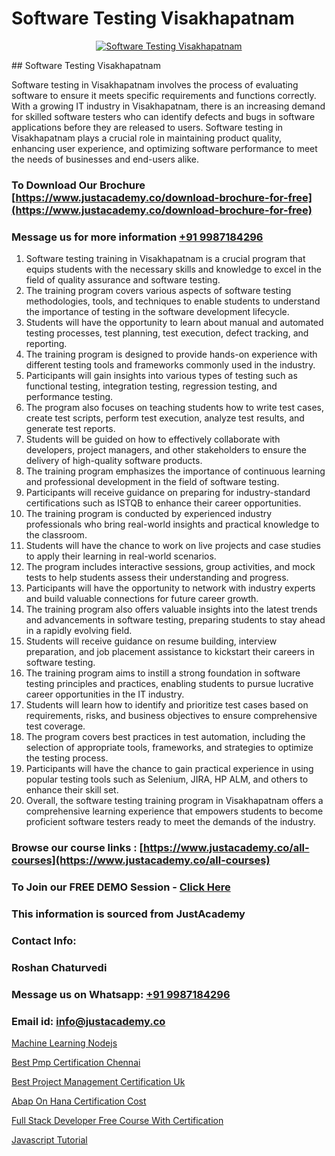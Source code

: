 # Software Testing Visakhapatnam

<p align="center">
  <a href="https://justacademy.co/program-detail/software-testing">
    <img src="https://justacademy.co/storage2/program_images/1704700438.webp" alt="Software Testing Visakhapatnam">
  </a>
</p>
## Software Testing Visakhapatnam

Software testing in Visakhapatnam involves the process of evaluating software to ensure it meets specific requirements and functions correctly. With a growing IT industry in Visakhapatnam, there is an increasing demand for skilled software testers who can identify defects and bugs in software applications before they are released to users. Software testing in Visakhapatnam plays a crucial role in maintaining product quality, enhancing user experience, and optimizing software performance to meet the needs of businesses and end-users alike.
### To Download Our Brochure [https://www.justacademy.co/download-brochure-for-free](https://www.justacademy.co/download-brochure-for-free)
### Message us for more information [+91 9987184296](https://api.whatsapp.com/send?phone=919987184296)
1) Software testing training in Visakhapatnam is a crucial program that equips students with the necessary skills and knowledge to excel in the field of quality assurance and software testing.
2) The training program covers various aspects of software testing methodologies, tools, and techniques to enable students to understand the importance of testing in the software development lifecycle.
3) Students will have the opportunity to learn about manual and automated testing processes, test planning, test execution, defect tracking, and reporting.
4) The training program is designed to provide hands-on experience with different testing tools and frameworks commonly used in the industry.
5) Participants will gain insights into various types of testing such as functional testing, integration testing, regression testing, and performance testing.
6) The program also focuses on teaching students how to write test cases, create test scripts, perform test execution, analyze test results, and generate test reports.
7) Students will be guided on how to effectively collaborate with developers, project managers, and other stakeholders to ensure the delivery of high-quality software products.
8) The training program emphasizes the importance of continuous learning and professional development in the field of software testing.
9) Participants will receive guidance on preparing for industry-standard certifications such as ISTQB to enhance their career opportunities.
10) The training program is conducted by experienced industry professionals who bring real-world insights and practical knowledge to the classroom.
11) Students will have the chance to work on live projects and case studies to apply their learning in real-world scenarios.
12) The program includes interactive sessions, group activities, and mock tests to help students assess their understanding and progress.
13) Participants will have the opportunity to network with industry experts and build valuable connections for future career growth.
14) The training program also offers valuable insights into the latest trends and advancements in software testing, preparing students to stay ahead in a rapidly evolving field.
15) Students will receive guidance on resume building, interview preparation, and job placement assistance to kickstart their careers in software testing.
16) The training program aims to instill a strong foundation in software testing principles and practices, enabling students to pursue lucrative career opportunities in the IT industry.
17) Students will learn how to identify and prioritize test cases based on requirements, risks, and business objectives to ensure comprehensive test coverage.
18) The program covers best practices in test automation, including the selection of appropriate tools, frameworks, and strategies to optimize the testing process.
19) Participants will have the chance to gain practical experience in using popular testing tools such as Selenium, JIRA, HP ALM, and others to enhance their skill set.
20) Overall, the software testing training program in Visakhapatnam offers a comprehensive learning experience that empowers students to become proficient software testers ready to meet the demands of the industry.

### Browse our course links : [https://www.justacademy.co/all-courses](https://www.justacademy.co/all-courses) 
### To Join our FREE DEMO Session - [Click Here](https://www.justacademy.co/register-for-course-demo)


### This information is sourced from JustAcademy
### Contact Info:
### Roshan Chaturvedi
### Message us on Whatsapp: [+91 9987184296](https://api.whatsapp.com/send?phone=919987184296)
### Email id: [info@justacademy.co](mailto:info@justacademy.co)
                
[Machine Learning Nodejs](https://www.linkedin.com/pulse/machine-learning-nodejs-justacademy-portland-ttlvf?trackingId=NOMo4olEIOzoLuLNN%2B4%2Bog%3D%3D&lipi=urn%3Ali%3Apage%3Ad_flagship3_company_admin%3Bis%2Ftn4MqQ4e8qp62a5t3uQ%3D%3D)

[Best Pmp Certification Chennai](https://www.linkedin.com/pulse/best-pmp-certification-chennai-justacademy-beangaluru-orrzc?trackingId=L8A%2FK0IJlSBtZUsFsaF7Bw%3D%3D&lipi=urn%3Ali%3Apage%3Ad_flagship3_company_admin%3Bx8y7hAo2S%2Fe2HLe3couk6g%3D%3D)

[Best Project Management Certification Uk](https://medium.com/@mistersumit961/best-project-management-certification-uk-89640f472fcb)

[Abap On Hana Certification Cost](https://medium.com/@roneet705/abap-on-hana-certification-cost-d461d912b7da)

[Full Stack Developer Free Course With Certification](https://justacademyin.github.io/justacademy/full-stack-developer-free-course-with-certification)

[Javascript Tutorial](https://justacademyin.github.io/Articles/Javascript-Tutorial)

